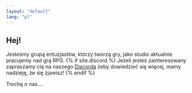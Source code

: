 ```yaml
---
layout: "default"
lang: "pl"
---
```

<section class="hero-section">
<style>.content {margin: 0 !important}</style>
<div class="hero-grid">
<h1 class="hero-title">Hej!</h1>
<p class="hero-title2">
Jesteśmy grupą entuzjastów, którzy tworzą gry, jako studio aktualnie pracujemy nad grą RPG. {% if site.discord %}
Jeżeli jesteś zainteresowany zapraszamy cię na naszego <a href="{{ site.url }}{{ site.baseurl }}/discord-pl" class="perm-white">Discorda</a>
żeby dowiedzieć się więcej, mamy nadzieję, że się zjawisz! {% endif %}</p>
</div>
</section>
<section class="about">
Trochę o nas....
</section>
